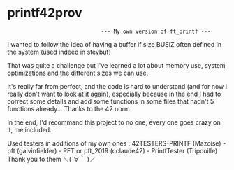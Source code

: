 # printf42prov

                                  --- My own version of ft_printf ---

I wanted to follow the idea of having a buffer if size BUSIZ often defined in the system (used indeed in stevbuf)

That was quite a challenge but I've learned a lot about memory use, system optimizations and the different sizes we can use.

It's really far from perfect, and the code is hard to understand (and for now I really don't want to look at it again), especially because in the end I had to correct some details and add some functions in some files that hadn't 5 functions already... Thanks to the 42 norm

In the end, I'd recommand this project to no one, every one goes crazy on it, me included.

Used testers in additions of my own ones : 42TESTERS-PRINTF (Mazoise) - pft (galvinfielder) - PFT or pft_2019 (cclaude42) - PrintfTester (Tripouille)
Thank you to them ＼(´∀｀ )／
